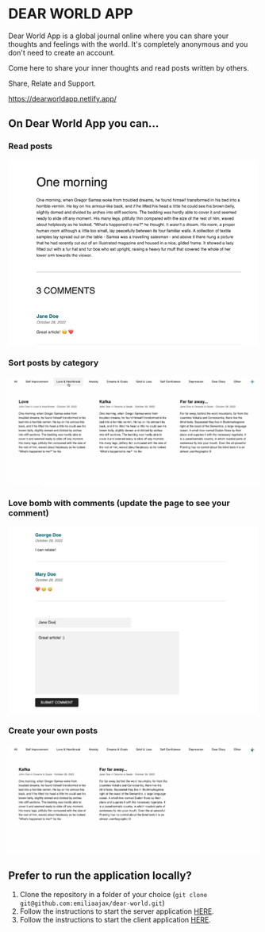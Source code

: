 # DEAR WORLD APP

Dear World App is a global journal online where you can share your thoughts and feelings with the world. It's completely anonymous and you don't need to create an account.

Come here to share your inner thoughts and read posts written by others.

Share, Relate and Support.

https://dearworldapp.netlify.app/

## On Dear World App you can...

### Read posts
![Read posts](./images/read.png)

### Sort posts by category
![Sort posts](./images/dear-world-categories.gif)

### Love bomb with comments (update the page to see your comment)
![Comment posts](./images/comment.png)

### Create your own posts
![Create posts](./images/dear-world-create.gif)

## Prefer to run the application locally?

1. Clone the repository in a folder of your choice (`git clone git@github.com:emiliaajax/dear-world.git`)
2. Follow the instructions to start the server application [HERE](https://github.com/emiliaajax/dear-world/blob/main/server/README.md).
3. Follow the instructions to start the client application [HERE](https://github.com/emiliaajax/dear-world/blob/main/client/README.md). 
